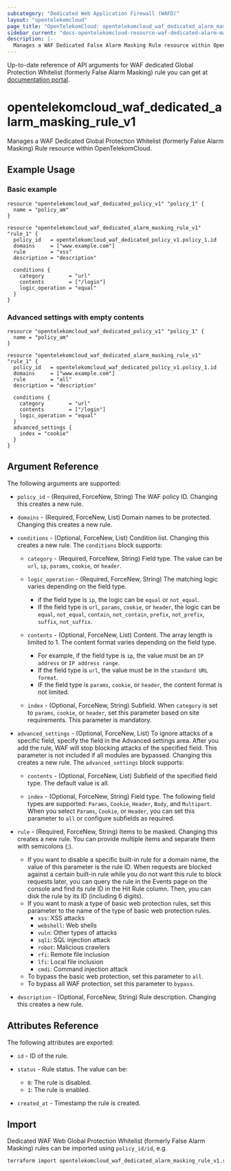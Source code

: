```yaml
---
subcategory: "Dedicated Web Application Firewall (WAFD)"
layout: "opentelekomcloud"
page_title: "OpenTelekomCloud: opentelekomcloud_waf_dedicated_alarm_masking_rule_v1"
sidebar_current: "docs-opentelekomcloud-resource-waf-dedicated-alarm-masking-rule-v1"
description: |-
  Manages a WAF Dedicated False Alarm Masking Rule resource within OpenTelekomCloud.
---
```


Up-to-date reference of API arguments for WAF dedicated Global Protection Whitelist (formerly False Alarm Masking) rule you can get at
[documentation portal](https://docs.otc.t-systems.com/web-application-firewall-dedicated/api-ref/apis/rule_management/creating_a_global_protection_whitelist_formerly_false_alarm_masking_rule.html).

# opentelekomcloud_waf_dedicated_alarm_masking_rule_v1

Manages a WAF Dedicated Global Protection Whitelist (formerly False Alarm Masking) Rule resource within OpenTelekomCloud.

## Example Usage

### Basic example

```hcl
resource "opentelekomcloud_waf_dedicated_policy_v1" "policy_1" {
  name = "policy_am"
}

resource "opentelekomcloud_waf_dedicated_alarm_masking_rule_v1" "rule_1" {
  policy_id   = opentelekomcloud_waf_dedicated_policy_v1.policy_1.id
  domains     = ["www.example.com"]
  rule        = "xss"
  description = "description"

  conditions {
    category        = "url"
    contents        = ["/login"]
    logic_operation = "equal"
  }
}
```

### Advanced settings with empty contents

```hcl
resource "opentelekomcloud_waf_dedicated_policy_v1" "policy_1" {
  name = "policy_am"
}

resource "opentelekomcloud_waf_dedicated_alarm_masking_rule_v1" "rule_1" {
  policy_id   = opentelekomcloud_waf_dedicated_policy_v1.policy_1.id
  domains     = ["www.example.com"]
  rule        = "all"
  description = "description"

  conditions {
    category        = "url"
    contents        = ["/login"]
    logic_operation = "equal"
  }
  advanced_settings {
    index = "cookie"
  }
}
```

## Argument Reference

The following arguments are supported:

* `policy_id` - (Required, ForceNew, String) The WAF policy ID. Changing this creates a new rule.

* `domains` - (Required, ForceNew, List) Domain names to be protected. Changing this creates a new rule.

* `conditions` - (Optional, ForceNew, List) Condition list. Changing this creates a new rule.
  The `conditions` block supports:

  + `category` - (Required, ForceNew, String) Field type. The value can be `url`, `ip`, `params`, `cookie`, or `header`.

  + `logic_operation` - (Required, ForceNew, String) The matching logic varies depending on the field type.
    + if the field type is `ip`, the logic can be `equal` or `not_equal`.
    + If the field type is `url`, `params`, `cookie`, or `header`, the logic can be `equal`, `not_equal`, `contain`, `not_contain`, `prefix`, `not_prefix`, `suffix`, `not_suffix`.

  + `contents` - (Optional, ForceNew, List) Content. The array length is limited to 1.
    The content format varies depending on the field type.
    + For example, if the field type is `ip`, the value must be an `IP address` or `IP address range`.
    + If the field type is `url`, the value must be in the `standard URL format`.
    + IF the field type is `params`, `cookie`, or `header`, the content format is not limited.

  + `index` - (Optional, ForceNew, String) Subfield. When `category` is set to `params`, `cookie`, or `header`, set this parameter based on site requirements. This parameter is mandatory.

* `advanced_settings` - (Optional, ForceNew, List) To ignore attacks of a specific field, specify the field in the Advanced settings area.
  After you add the rule, WAF will stop blocking attacks of the specified field.
  This parameter is not included if all modules are bypassed. Changing this creates a new rule.
  The `advanced_settings` block supports:
  + `contents` - (Optional, ForceNew, List) Subfield of the specified field type. The default value is all.

  + `index` - (Optional, ForceNew, String) Field type.
    The following field types are supported: `Params`, `Cookie`, `Header`, `Body`, and `Multipart`.
    When you select `Params`, `Cookie`, or `Header`, you can set this parameter to `all` or configure subfields as required.

* `rule` - (Required, ForceNew, String) Items to be masked. Changing this creates a new rule.
  You can provide multiple items and separate them with semicolons (;).
  + If you want to disable a specific built-in rule for a domain name, the value of this parameter is the rule ID.
    When requests are blocked against a certain built-in rule while you do not want this rule to block requests later,
    you can query the rule in the Events page on the console and find its rule ID in the Hit Rule column.
    Then, you can disk the rule by its ID (including 6 digits).
  + If you want to mask a type of basic web protection rules, set this parameter to the name of the type of basic
    web protection rules.
    + `xss`: XSS attacks
    + `webshell`: Web shells
    + `vuln`: Other types of attacks
    + `sqli`: SQL injection attack
    + `robot`: Malicious crawlers
    + `rfi`: Remote file inclusion
    + `lfi`: Local file inclusion
    + `cmdi`: Command injection attack
  + To bypass the basic web protection, set this parameter to `all`.
  + To bypass all WAF protection, set this parameter to `bypass`.

* `description` - (Optional, ForceNew, String) Rule description. Changing this creates a new rule.

## Attributes Reference

The following attributes are exported:

* `id` -  ID of the rule.

* `status` - Rule status. The value can be:
  + `0`: The rule is disabled.
  + `1`: The rule is enabled.

* `created_at` - Timestamp the rule is created.

## Import

Dedicated WAF Web Global Protection Whitelist (formerly False Alarm Masking) rules can be imported using `policy_id/id`, e.g.

```sh
terraform import opentelekomcloud_waf_dedicated_alarm_masking_rule_v1.rule_1 ff95e71c8ae74eba9887193ab22c5757/b39f3a5a1b4f447a8030f0b0703f47f5
```
